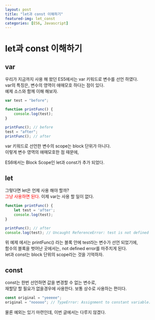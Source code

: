 ```yaml
---
layout: post
title: "let과 const 이해하기"
featured-img: let_const
categories: [ES6, Javascript]
---
```


# let과 const 이해하기

## var

우리가 지금까지 사용 해 왔던 ES5에서는 var 키워드로 변수를 선언 하였다.
<br>
var의 특징은, 변수의 영역이 애매모호 하다는 점이 있다. 
<br>
예제 소스와 함께 이해 해보자.

```javascript
var test = "before";

function printFunc() {
    console.log(test);
}

printFunc(); // before
test = "after";
printFunc(); // after
```


var 키워드로 선언한 변수의 scope는 block 단위가 아니다.
<br>
이렇게 변수 영역의 애매모호한 점 때문에,

ES6에서는 Block Scope인 let과 const가 추가 되었다.

## let 

그렇다면 let은 언제 사용 해야 할까?
<br>
<span style="color: red;">그냥 사용하면 된다.</span> 이제 var는 사용 할 일이 없다.

```javascript
function printFunc() {
    let test = 'after';
    console.log(test);
}

printFunc(); // after
console.log(test); // Uncaught ReferenceError: test is not defined
```

위 예제 에서는 printFunc() 라는 블록 안에 test라는 변수가 선언 되었기에,
<br>
함수의 블록을 벗어난 곳에서는, not defined error를 마주치게 된다.
<br>
let과 const는 block 단위의 scope라는 것을 기억하자.

## const 

const는 한번 선언하면 값을 변경할 수 없는 변수로, 
<br>
재할당 할 필요가 없을경우에 사용한다. 보통 상수로 사용하는 편이다.

```javascript
const original = "yeeeee";
original = "nooooo"; // TypeError: Assignment to constant variable.
```

물론 예외는 있기 마련인데, 이번 글에서는 다루지 않겠다.